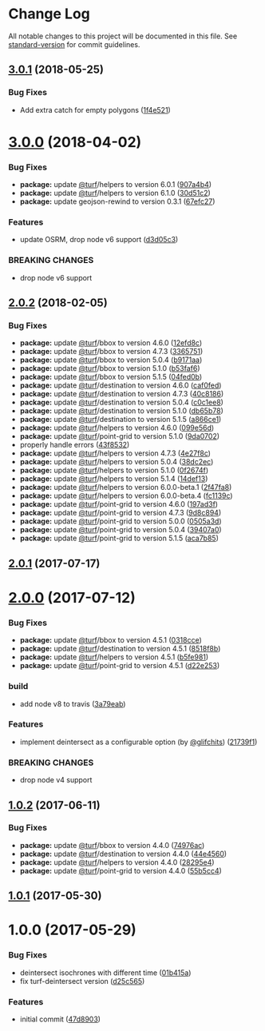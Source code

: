 # Change Log

All notable changes to this project will be documented in this file. See [standard-version](https://github.com/conventional-changelog/standard-version) for commit guidelines.

<a name="3.0.1"></a>
## [3.0.1](https://github.com/stepankuzmin/node-isochrone/compare/v3.0.0...v3.0.1) (2018-05-25)


### Bug Fixes

* Add extra catch for empty polygons ([1f4e521](https://github.com/stepankuzmin/node-isochrone/commit/1f4e521))



<a name="3.0.0"></a>
# [3.0.0](https://github.com/stepankuzmin/node-isochrone/compare/v2.0.2...v3.0.0) (2018-04-02)


### Bug Fixes

* **package:** update [@turf](https://github.com/turf)/helpers to version 6.0.1 ([907a4b4](https://github.com/stepankuzmin/node-isochrone/commit/907a4b4))
* **package:** update [@turf](https://github.com/turf)/helpers to version 6.1.0 ([30d51c2](https://github.com/stepankuzmin/node-isochrone/commit/30d51c2))
* **package:** update geojson-rewind to version 0.3.1 ([67efc27](https://github.com/stepankuzmin/node-isochrone/commit/67efc27))


### Features

* update OSRM, drop node v6 support ([d3d05c3](https://github.com/stepankuzmin/node-isochrone/commit/d3d05c3))


### BREAKING CHANGES

* drop node v6 support



<a name="2.0.2"></a>
## [2.0.2](https://github.com/stepankuzmin/node-isochrone/compare/v2.0.1...v2.0.2) (2018-02-05)


### Bug Fixes

* **package:** update [@turf](https://github.com/turf)/bbox to version 4.6.0 ([12efd8c](https://github.com/stepankuzmin/node-isochrone/commit/12efd8c))
* **package:** update [@turf](https://github.com/turf)/bbox to version 4.7.3 ([3365751](https://github.com/stepankuzmin/node-isochrone/commit/3365751))
* **package:** update [@turf](https://github.com/turf)/bbox to version 5.0.4 ([b9171aa](https://github.com/stepankuzmin/node-isochrone/commit/b9171aa))
* **package:** update [@turf](https://github.com/turf)/bbox to version 5.1.0 ([b53faf6](https://github.com/stepankuzmin/node-isochrone/commit/b53faf6))
* **package:** update [@turf](https://github.com/turf)/bbox to version 5.1.5 ([04fed0b](https://github.com/stepankuzmin/node-isochrone/commit/04fed0b))
* **package:** update [@turf](https://github.com/turf)/destination to version 4.6.0 ([caf0fed](https://github.com/stepankuzmin/node-isochrone/commit/caf0fed))
* **package:** update [@turf](https://github.com/turf)/destination to version 4.7.3 ([40c8186](https://github.com/stepankuzmin/node-isochrone/commit/40c8186))
* **package:** update [@turf](https://github.com/turf)/destination to version 5.0.4 ([c0c1ee8](https://github.com/stepankuzmin/node-isochrone/commit/c0c1ee8))
* **package:** update [@turf](https://github.com/turf)/destination to version 5.1.0 ([db65b78](https://github.com/stepankuzmin/node-isochrone/commit/db65b78))
* **package:** update [@turf](https://github.com/turf)/destination to version 5.1.5 ([a866ce1](https://github.com/stepankuzmin/node-isochrone/commit/a866ce1))
* **package:** update [@turf](https://github.com/turf)/helpers to version 4.6.0 ([099e56d](https://github.com/stepankuzmin/node-isochrone/commit/099e56d))
* **package:** update [@turf](https://github.com/turf)/point-grid to version 5.1.0 ([9da0702](https://github.com/stepankuzmin/node-isochrone/commit/9da0702))
* properly handle errors ([43f8532](https://github.com/stepankuzmin/node-isochrone/commit/43f8532))
* **package:** update [@turf](https://github.com/turf)/helpers to version 4.7.3 ([4e27f8c](https://github.com/stepankuzmin/node-isochrone/commit/4e27f8c))
* **package:** update [@turf](https://github.com/turf)/helpers to version 5.0.4 ([38dc2ec](https://github.com/stepankuzmin/node-isochrone/commit/38dc2ec))
* **package:** update [@turf](https://github.com/turf)/helpers to version 5.1.0 ([0f2674f](https://github.com/stepankuzmin/node-isochrone/commit/0f2674f))
* **package:** update [@turf](https://github.com/turf)/helpers to version 5.1.4 ([14def13](https://github.com/stepankuzmin/node-isochrone/commit/14def13))
* **package:** update [@turf](https://github.com/turf)/helpers to version 6.0.0-beta.1 ([2f47fa8](https://github.com/stepankuzmin/node-isochrone/commit/2f47fa8))
* **package:** update [@turf](https://github.com/turf)/helpers to version 6.0.0-beta.4 ([fc1139c](https://github.com/stepankuzmin/node-isochrone/commit/fc1139c))
* **package:** update [@turf](https://github.com/turf)/point-grid to version 4.6.0 ([197ad3f](https://github.com/stepankuzmin/node-isochrone/commit/197ad3f))
* **package:** update [@turf](https://github.com/turf)/point-grid to version 4.7.3 ([9d8c894](https://github.com/stepankuzmin/node-isochrone/commit/9d8c894))
* **package:** update [@turf](https://github.com/turf)/point-grid to version 5.0.0 ([0505a3d](https://github.com/stepankuzmin/node-isochrone/commit/0505a3d))
* **package:** update [@turf](https://github.com/turf)/point-grid to version 5.0.4 ([39407a0](https://github.com/stepankuzmin/node-isochrone/commit/39407a0))
* **package:** update [@turf](https://github.com/turf)/point-grid to version 5.1.5 ([aca7b85](https://github.com/stepankuzmin/node-isochrone/commit/aca7b85))



<a name="2.0.1"></a>
## [2.0.1](https://github.com/stepankuzmin/node-isochrone/compare/v2.0.0...v2.0.1) (2017-07-17)



<a name="2.0.0"></a>
# [2.0.0](https://github.com/stepankuzmin/node-isochrone/compare/v1.0.2...v2.0.0) (2017-07-12)


### Bug Fixes

* **package:** update [@turf](https://github.com/turf)/bbox to version 4.5.1 ([0318cce](https://github.com/stepankuzmin/node-isochrone/commit/0318cce))
* **package:** update [@turf](https://github.com/turf)/destination to version 4.5.1 ([8518f8b](https://github.com/stepankuzmin/node-isochrone/commit/8518f8b))
* **package:** update [@turf](https://github.com/turf)/helpers to version 4.5.1 ([b5fe981](https://github.com/stepankuzmin/node-isochrone/commit/b5fe981))
* **package:** update [@turf](https://github.com/turf)/point-grid to version 4.5.1 ([d22e253](https://github.com/stepankuzmin/node-isochrone/commit/d22e253))


### build

* add node v8 to travis ([3a79eab](https://github.com/stepankuzmin/node-isochrone/commit/3a79eab))


### Features

* implement deintersect as a configurable option (by [@glifchits](https://github.com/glifchits)) ([21739f1](https://github.com/stepankuzmin/node-isochrone/commit/21739f1))


### BREAKING CHANGES

* drop node v4 support



<a name="1.0.2"></a>
## [1.0.2](https://github.com/stepankuzmin/node-isochrone/compare/v1.0.1...v1.0.2) (2017-06-11)


### Bug Fixes

* **package:** update [@turf](https://github.com/turf)/bbox to version 4.4.0 ([74976ac](https://github.com/stepankuzmin/node-isochrone/commit/74976ac))
* **package:** update [@turf](https://github.com/turf)/destination to version 4.4.0 ([44e4560](https://github.com/stepankuzmin/node-isochrone/commit/44e4560))
* **package:** update [@turf](https://github.com/turf)/helpers to version 4.4.0 ([28295e4](https://github.com/stepankuzmin/node-isochrone/commit/28295e4))
* **package:** update [@turf](https://github.com/turf)/point-grid to version 4.4.0 ([55b5cc4](https://github.com/stepankuzmin/node-isochrone/commit/55b5cc4))



<a name="1.0.1"></a>
## [1.0.1](https://github.com/stepankuzmin/node-isochrone/compare/v1.0.0...v1.0.1) (2017-05-30)



<a name="1.0.0"></a>
# 1.0.0 (2017-05-29)


### Bug Fixes

* deintersect isochrones with different time ([01b415a](https://github.com/stepankuzmin/node-isochrone/commit/01b415a))
* fix turf-deintersect version ([d25c565](https://github.com/stepankuzmin/node-isochrone/commit/d25c565))


### Features

* initial commit ([47d8903](https://github.com/stepankuzmin/node-isochrone/commit/47d8903))
